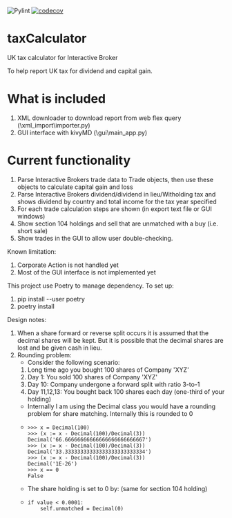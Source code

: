 ![Pylint](https://github.com/alexpung/taxCalculator/actions/workflows/ci.yml/badge.svg)
[![codecov](https://codecov.io/gh/alexpung/taxCalculator/branch/development/graph/badge.svg?token=O5UGER8FEJ)](https://codecov.io/gh/alexpung/taxCalculator)

# taxCalculator

UK tax calculator for Interactive Broker

To help report UK tax for dividend and capital gain.

# What is included

1. XML downloader to download report from web flex query (\xml_import\importer.py)
2. GUI interface with kivyMD (\gui\main_app.py)

# Current functionality

1. Parse Interactive Brokers trade data to Trade objects, then use these objects to calculate capital gain and loss
2. Parse Interactive Brokers dividend/dividend in lieu/Witholding tax and shows dividend by country and total income for the tax year specified
3. For each trade calculation steps are shown (in export text file or GUI windows)
4. Show section 104 holdings and sell that are unmatched with a buy (i.e. short sale)
5. Show trades in the GUI to allow user double-checking.

Known limitation:

1. Corporate Action is not handled yet
2. Most of the GUI interface is not implemented yet

This project use Poetry to manage dependency.
To set up:

1. pip install --user poetry
2. poetry install

Design notes:

1.  When a share forward or reverse split occurs it is assumed that the decimal shares will be kept. But it is possible that
    the decimal shares are lost and be given cash in lieu.
2.  Rounding problem:
    - Consider the following scenario:
    1. Long time ago you bought 100 shares of Company 'XYZ'
    2. Day 1: You sold 100 shares of Company 'XYZ'
    3. Day 10: Company undergone a forward split with ratio 3-to-1
    4. Day 11,12,13: You bought back 100 shares each day (one-third of your holding)
    - Internally I am using the Decimal class you would have a rounding problem for share matching. Internally this is rounded to 0
    -     >>> x = Decimal(100)
          >>> (x := x - Decimal(100)/Decimal(3))
          Decimal('66.66666666666666666666666667')
          >>> (x := x - Decimal(100)/Decimal(3))
          Decimal('33.33333333333333333333333334')
          >>> (x := x - Decimal(100)/Decimal(3))
          Decimal('1E-26')
          >>> x == 0
          False
    - The share holding is set to 0 by: (same for section 104 holding)
    -     if value < 0.0001:
              self.unmatched = Decimal(0)
